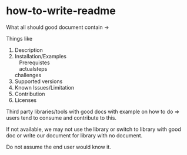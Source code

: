 # how-to-write-readme

What all should good document contain ->

Things like

1. Description
2. Installation/Examples    
    Prerequistes   
    actualsteps   
    challenges   
3. Supported versions
4. Known Issues/Limitation
5. Contribution
6. Licenses


Third party libraries/tools with good docs with example on how to do => users tend to consume and contribute to this.
  
If not available, we may not use the library or switch to library with good doc or write our document for library with no document.
  
Do not assume the end user would know it.



